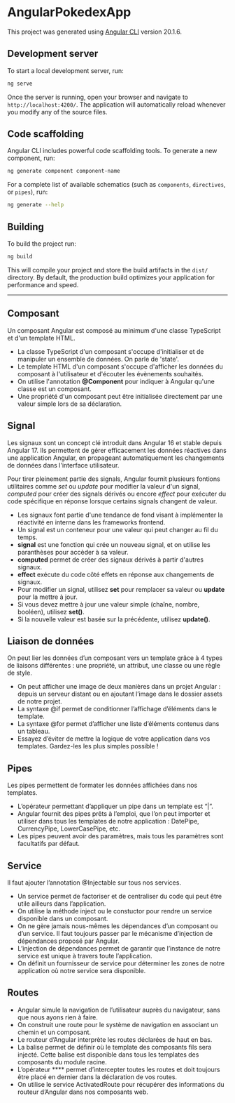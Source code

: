 # AngularPokedexApp

This project was generated using [Angular CLI](https://github.com/angular/angular-cli) version 20.1.6.

## Development server

To start a local development server, run:

```bash
ng serve
```

Once the server is running, open your browser and navigate to `http://localhost:4200/`. The application will automatically reload whenever you modify any of the source files.

## Code scaffolding

Angular CLI includes powerful code scaffolding tools. To generate a new component, run:

```bash
ng generate component component-name
```

For a complete list of available schematics (such as `components`, `directives`, or `pipes`), run:

```bash
ng generate --help
```

## Building

To build the project run:

```bash
ng build
```

This will compile your project and store the build artifacts in the `dist/` directory. By default, the production build optimizes your application for performance and speed.

-----

## Composant

Un composant Angular est composé au minimum d'une classe TypeScript et d'un template HTML.
- La classe TypeScript d'un composant s'occupe d'initialiser et de manipuler un ensemble de données. On parle de 'state'.
- Le template HTML d'un composant s'occupe d'afficher les données du composant à l'utilisateur et d'écouter les évènements souhaités.
- On utilise l'annotation **@Component** pour indiquer à Angular qu'une classe est un composant.
- Une propriété d'un composant peut être initialisée directement par une valeur simple lors de sa déclaration.

## Signal

Les signaux sont un concept clé introduit dans Angular 16 et stable depuis Angular 17. Ils permettent de gérer efficacement les données réactives dans une application Angular, en propageant automatiquement les changements de données dans l'interface utilisateur.

Pour tirer pleinement partie des signals, Angular fournit plusieurs fontions utilitaires comme *set* ou *update* pour modifier la valeur d'un signal, *computed* pour créer des signals dérivés ou encore *effect* pour exécuter du code spécifique en réponse lorsque certains signals changent de valeur.

- Les signaux font partie d'une tendance de fond visant à implémenter la réactivité en interne dans les frameworks frontend.
- Un signal est un conteneur pour une valeur qui peut changer au fil du temps.
- **signal** est une fonction qui crée un nouveau signal, et on utilise les paranthèses pour accèder à sa valeur.
- **computed** permet de créer des signaux dérivés à partir d'autres signaux.
- **effect** exécute du code côté effets en réponse aux changements de signaux.
- Pour modifier un signal, utilisez **set** pour remplacer sa valeur ou **update** pour la mettre à jour.
- Si vous devez mettre à jour une valeur simple (chaîne, nombre, booléen), utilisez **set()**.
- Si la nouvelle valeur est basée sur la précédente, utilisez **update()**.

## Liaison de données

On peut lier les données d’un composant vers un template grâce à 4 types de liaisons différentes : une propriété, un attribut, une classe ou une règle de style.

- On peut afficher une image de deux manières dans un projet Angular : depuis un serveur distant ou en ajoutant l’image dans le dossier assets de notre projet.
- La syntaxe @if permet de conditionner l’affichage d’éléments dans le template.
- La syntaxe @for permet d’afficher une liste d’éléments contenus dans un tableau.
- Essayez d’éviter de mettre la logique de votre application dans vos templates. Gardez-les les plus simples possible !

## Pipes

Les pipes permettent de formater les données affichées dans nos templates.

- L’opérateur permettant d’appliquer un pipe dans un template est “|”.
- Angular fournit des pipes prêts à l’emploi, que l’on peut importer et utiliser dans tous les templates de notre application : DatePipe, CurrencyPipe, LowerCasePipe, etc.
- Les pipes peuvent avoir des paramètres, mais tous les paramètres sont facultatifs par défaut.

## Service

Il faut ajouter l’annotation @Injectable sur tous nos services.

- Un service permet de factoriser et de centraliser du code qui peut être utile ailleurs dans l’application.
- On utilise la méthode inject ou le constuctor pour rendre un service disponible dans un composant.
- On ne gère jamais nous-mêmes les dépendances d’un composant ou d’un service. Il faut toujours passer par le mécanisme d’injection de dépendances proposé par Angular.
- L’injection de dépendances permet de garantir que l’instance de notre service est unique à travers toute l’application.
- On définit un fournisseur de service pour déterminer les zones de notre application où notre service sera disponible.

## Routes

- Angular simule la navigation de l’utilisateur auprès du navigateur, sans que nous ayons rien à faire.
- On construit une route pour le système de navigation en associant un chemin et un composant.
- Le routeur d’Angular interprète les routes déclarées de haut en bas.
- La balise <router-outlet /> permet de définir où le template des composants fils sera injecté. Cette balise est disponible dans tous les templates des composants du module racine.
- L’opérateur **** permet d’intercepter toutes les routes et doit toujours être placé en dernier dans la déclaration de vos routes.
- On utilise le service ActivatedRoute pour récupérer des informations du routeur d’Angular dans nos composants web.